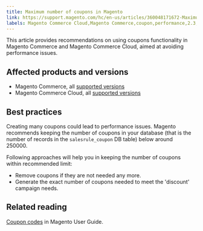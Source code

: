 ```yaml
---
title: Maximum number of coupons in Magento
link: https://support.magento.com/hc/en-us/articles/360048171672-Maximum-number-of-coupons-in-Magento
labels: Magento Commerce Cloud,Magento Commerce,coupon,performance,2.3,database,best practices,2.3.x,2.4,2.4.x
---
```


<p>This article provides recommendations on using coupons functionality in Magento Commerce and Magento Commerce Cloud, aimed at avoiding performance issues.</p>
<h2>Affected products and versions</h2>
<ul>
<li>Magento Commerce, all <a href="https://magento.com/sites/default/files/magento-software-lifecycle-policy.pdf">supported versions</a> </li>
<li>Magento Commerce Cloud, all <a href="https://magento.com/sites/default/files/magento-software-lifecycle-policy.pdf">supported versions</a>
</li>
</ul>
<h2>Best practices</h2>
<p>Creating many coupons could lead to performance issues. Magento recommends keeping the number of coupons in your database (that is the number of records in the <code>salesrule_coupon</code> DB table) below around 250000. </p>
<p>Following approaches will help you in keeping the number of coupons within recommended limit: </p>
<ul>
<li>Remove coupons if they are not needed any more.</li>
<li>Generate the exact number of coupons needed to meet the 'discount' campaign needs.</li>
</ul>
<h2>Related reading</h2>
<p><a href="https://docs.magento.com/user-guide/v2.3/marketing/price-rules-cart-coupon.html?itm_source=merchdocs-23&amp;itm_medium=search_page&amp;itm_campaign=federated_search&amp;itm_term=coupon%20code">Coupon codes</a> in Magento User Guide.</p>